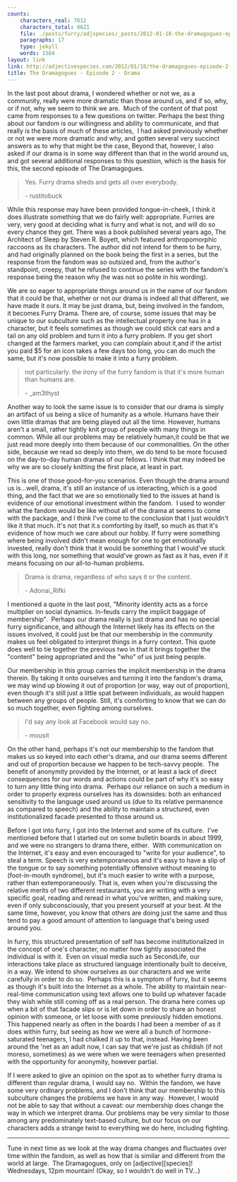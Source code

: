 ```yaml
---
counts:
    characters_real: 7012
    characters_total: 8621
    file: ./posts/furry/adjspecies/_posts/2012-01-18-the-dramagogues-episode-2-drama.markdown
    paragraphs: 17
    type: jekyll
    words: 1584
layout: link
link: http://adjectivespecies.com/2012/01/18/the-dramagogues-episode-2-drama/
title: The Dramagogues - Episode 2 - Drama
---
```


In the last post about drama, I wondered whether or not we, as a community,
really were more dramatic than those around us, and if so, why, or if not, why
we seem to think we are.  Much of the content of that post came from responses
to a few questions on twitter. Perhaps the best thing about our fandom is our
willingness and ability to communicate, and that really is the basis of much of
these articles,  I had asked previously whether or not we were more dramatic
and why, and gotten several very succinct answers as to why that might be the
case, Beyond that, however, I also asked if our drama is in some way different
than that in the world around us, and got several additional responses to this
question, which is the basis for this, the second episode of The
Dramagogues.<!--more-->

> Yes. Furry drama sheds and gets all over everybody.
>
> \- rustitobuck

While this response may have been provided tongue-in-cheek, I think it does
illustrate something that we do fairly well: appropriate. Furries are very,
very good at deciding what is furry and what is not, and will do so every
chance they get. There was a book published several years ago, The Architect of
Sleep by Steven R. Boyett, which featured anthropomorphic raccoons as its
characters. The author did not intend for them to be furry, and had originally
planned on the book being the first in a series, but the response from the
fandom was so outsized and, from the author's standpoint, creepy, that he
refused to continue the series with the fandom's response being the reason why
(he was not so polite in his wording).

We are so eager to appropriate things around us in the name of our fandom that
it could be that, whether or not our drama is indeed all that different, we
have made it ours. It may be just drama, but, being involved in the fandom, it
becomes Furry Drama. There are, of course, some issues that may be unique to
our subculture such as the intellectual property one has in a character, but it
feels sometimes as though we could stick cat ears and a tail on any old problem
and turn it into a furry problem. If you get short changed at the farmers
market, you can complain about it,and if the artist you paid $5 for an icon
takes a few days too long, you can do much the same, but it's now possible to
make it into a furry problem.

> not particularly. the irony of the furry fandom is that it's more human than humans are.
>
> \- \_am3thyst

Another way to look the same issue is to consider that our drama is simply an
artifact of us being a slice of humanity as a whole. Humans have their own
little dramas that are being played out all the time. However, humans aren't a
small, rather tightly knit group of people with many things in common. While
all our problems may be relatively human,it could be that we just read more
deeply into them because of our commonalities. On the other side, because we
read so deeply into them, we do tend to be more focused on the day-to-day human
dramas of our fellows. I think that may indeed be why we are so closely
knitting the first place, at least in part.

This is one of those good-for-you scenarios. Even though the drama around us
is...well, drama, it's still an instance of us interacting, which is a good
thing, and the fact that we are so emotionally tied to the issues at hand is
evidence of our emotional investment within the fandom.  I used to wonder what
the fandom would be like without all of the drama at seems to come with the
package, and I think I've come to the conclusion that I just wouldn't like it
that much. It's not that it.s comforting by itself, so much as that it's
evidence of how much we care about our hobby. If furry were something where
being involved didn't mean enough for one to get emotionally invested, really
don't think that it would be something that I would've stuck with this long,
nor something that would've grown as fast as it has, even if it means focusing
on our all-to-human problems.

> Drama is drama, regardless of who says it or the content.
>
> \- Adonai_Rifki

I mentioned a quote in the last post, "Minority identity acts as a force
multiplier on social dynamics. In-feuds carry the implicit baggage of
membership".  Perhaps our drama really is just drama and has no special furry
significance, and although the Internet likely has its effects on the issues
involved, it could just be that our membership in the community makes us feel
obligated to interpret things in a furry context. This quote does well to tie
together the previous two in that it brings together the "content" being
appropriated and the "who" of us just being people.

Our membership in this group carries the implicit membership in the drama
therein. By taking it onto ourselves and turning it into the fandom's drama, we
may wind up blowing it out of proportion (or way, way out of proportion), even
though it's still just a little spat between individuals, as would happen
between any groups of people. Still, it's comforting to know that we can do so
much together, even fighting among ourselves.

> I'd say any look at Facebook would say no.
>
> \- mousit

On the other hand, perhaps it's not our membership to the fandom that makes us
so keyed into each other's drama, and our drama seems different and out of
proportion because we happen to be tech-savvy people.  The benefit of anonymity
provided by the Internet, or at least a lack of direct consequences for our
words and actions could be part of why it's so easy to turn any little thing
into drama.  Perhaps our reliance on such a medium in order to properly express
ourselves has its downsides: both an enhanced sensitivity to the language used
around us (due to its relative permanence as compared to speech) and the
ability to maintain a structured, even institutionalized facade presented to
those around us.

Before I got into furry, I got into the Internet and some of its culture.  I've
mentioned before that I started out on some bulletin boards in about 1999, and
we were no strangers to drama there, either.  With communication on the
Internet, it's easy and even encouraged to "write for your audience", to steal
a term. Speech is very extemporaneous and it's easy to have a slip of the
tongue or to say something potentially offensive without meaning to
(foot-in-mouth syndrome), but it's much easier to write with a purpose, rather
than extemporaneously. That is, even when you're discussing the relative merits
of two different restaurants, you are writing with a very specific goal,
reading and reread in what you've written, and making sure, even if only
subconsciously, that you present yourself at your best. At the same time,
however, you know that others are doing just the same and thus tend to pay a
good amount of attention to language that's being used around you.

In furry, this structured presentation of self has become institutionalized in
the concept of one's character, no matter how tightly associated the individual
is with it.  Even on visual media such as SecondLife, our interactions take
place as structured language intentionally built to deceive, in a way. We
intend to show ourselves as our characters and we write carefully in order to
do so.  Perhaps this is a symptom of furry, but it seems as though it's built
into the Internet as a whole. The ability to maintain near-real-time
communication using text allows one to build up whatever facade they wish while
still coming off as a real person. The drama here comes up when a bit of that
facade slips or is let down in order to share an honest opinion with someone,
or let loose with some previously hidden emotions. This happened nearly as
often in the boards I had been a member of as it does within furry, but seeing
as how we were all a bunch of hormone-saturated teenagers, I had chalked it up
to that, instead. Having been around the 'net as an adult now, I can say that
we're just as childish (if not moreso, sometimes) as we were when we were
teenagers when presented with the opportunity for anonymity, however partial.

If I were asked to give an opinion on the spot as to whether furry drama is
different than regular drama, I would say no.  Within the fandom, we have some
very ordinary problems, and I don't think that our membership to this
subculture changes the problems we have in any way.  However, I would not be
able to say that without a caveat: our membership does change the way in which
we interpret drama. Our problems may be very similar to those among any
predominately text-based culture, but our focus on our characters adds a
strange twist to everything we do here, including fighting.

-----

Tune in next time as we look at the way drama changes and fluctuates over time
within the fandom, as well as how that is similar and different from the world
at large.  The Dramagogues, only on \[adjective\]\[species\]! Wednesdays, 12pm
mountain! (Okay, so I wouldn't do well in TV...)
